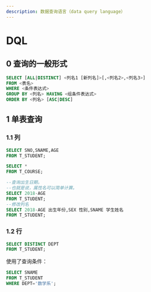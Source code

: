 ```yaml
---
description: 数据查询语言（data query language）
---
```


# DQL

## 0 查询的一般形式

```sql
SELECT [ALL|DISTINCT] <列名1 [新列名]>[,<列名2>,<列名3>]
FROM <表名>
WHERE <条件表达式>
GROUP BY <列名> HAVING <组条件表达式>
ORDER BY <列名> [ASC|DESC]
```

## 1 单表查询

### 1.1 列

```sql
SELECT SNO,SNAME,AGE
FROM T_STUDENT;
```

```sql
SELECT *
FROM T_COURSE;
```

```sql
--查询出生日期。
--也就是说，属性名可以简单计算。
SELECT 2018-AGE
FROM T_STUDENT;
--修改列名
SELECT 2018-AGE 出生年份,SEX 性别,SNAME 学生姓名
FROM T_STUDENT;
```

### 1.2 行

```sql
SELECT DISTINCT DEPT
FROM T_STUDENT;
```

使用了查询条件：

```sql
SELECT SNAME
FROM T_STUDENT
WHERE DEPT='数学系';
```

